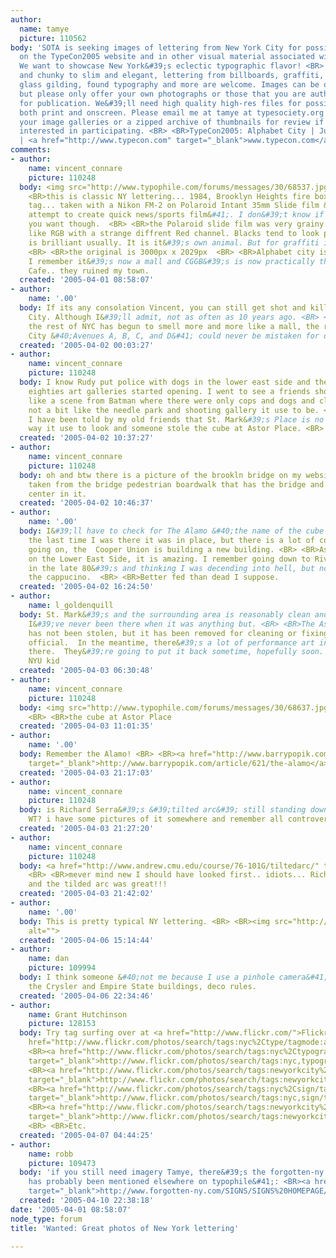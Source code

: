 ```yaml
---
author:
  name: tamye
  picture: 110562
body: 'SOTA is seeking images of lettering from New York City for possible inclusion
  on the TypeCon2005 website and in other visual material associated with the conference.
  We want to showcase New York&#39;s eclectic typographic flavor! <BR> <BR>From funky
  and chunky to slim and elegant, lettering from billboards, graffiti, retail signage,
  glass gilding, found typography and more are welcome. Images can be old or new,
  but please only offer your own photographs or those that you are authorized to submit
  for publication. We&#39;ll need high quality high-res files for possible use in
  both print and onscreen. Please email me at tamye at typesociety.org with URLs of
  your image galleries or a zipped archive of thumbnails for review if you&#39;re
  interested in participating. <BR> <BR>TypeCon2005: Alphabet City | July 20-24, 2005
  | <a href="http://www.typecon.com" target="_blank">www.typecon.com</a>'
comments:
- author:
    name: vincent_connare
    picture: 110248
  body: <img src="http://www.typophile.com/forums/messages/30/68537.jpg" alt=""> <BR>
    <BR>this is classic NY lettering... 1984, Brooklyn Heights fire box... IND&#42;500
    tag... taken with a Nikon FM-2 on Polaroid Intant 35mm Slide film &#40;an 80s
    attempt to create quick news/sports film&#41;. I don&#39;t know if it&#39;s what
    you want though.  <BR> <BR>the Polaroid slide film was very grainy and looked
    like RGB with a strange diffrent Red channel. Blacks tend to look purple and Red
    is brilliant usually. It is it&#39;s own animal. But for graffiti it is perfect.
    <BR> <BR>the original is 3000px x 2029px  <BR> <BR>Alphabet city is not the place
    I remember it&#39;s now a mall and CGGB&#39;s is now practically the Hard Rock
    Cafe.. they ruined my town.
  created: '2005-04-01 08:58:07'
- author:
    name: '.00'
  body: If its any consolation Vincent, you can still get shot and killed in Alphabet
    City. Although I&#39;ll admit, not as often as 10 years ago. <BR> <BR>ANd while
    the rest of NYC has begun to smell more and more like a mall, the real Alphabet
    City &#40;Avenues A, B, C, and D&#41; could never be mistaken for one. <BR> <BR>Loisada.
  created: '2005-04-02 00:03:27'
- author:
    name: vincent_connare
    picture: 110248
  body: I know Rudy put police with dogs in the lower east side and then in the late
    eighties art galleries started opening. I went to see a friends show and it looked
    like a scene from Batman where there were only cops and dogs and clean streets...
    not a bit like the needle park and shooting gallery it use to be. <BR> <BR>But
    I have been told by my old friends that St. Mark&#39;s Place is no longer the
    way it use to look and someone stole the cube at Astor Place. <BR> <BR>vinnie
  created: '2005-04-02 10:37:27'
- author:
    name: vincent_connare
    picture: 110248
  body: oh and btw there is a picture of the brookln bridge on my website that was
    taken from the bridge pedestrian boardwalk that has the bridge and the II trade
    center in it.
  created: '2005-04-02 10:46:37'
- author:
    name: '.00'
  body: I&#39;ll have to check for The Alamo &#40;the name of the cube in Astor Place&#41;
    the last time I was there it was in place, but there is a lot of construction
    going on, the  Cooper Union is building a new building. <BR> <BR>As for the galleries
    on the Lower East Side, it is amazing. I remember going down to Rivington Street
    in the late 80&#39;s and thinking I was decending into hell, but now... smell
    the cappucino.  <BR> <BR>Better fed than dead I suppose.
  created: '2005-04-02 16:24:50'
- author:
    name: l_goldenquill
  body: St. Mark&#39;s and the surrounding area is reasonably clean and commercial.  However,
    I&#39;ve never been there when it was anything but. <BR> <BR>The Astor Place cube
    has not been stolen, but it has been removed for cleaning or fixing or something
    official.  In the meantime, there&#39;s a lot of performance art installations
    there.  They&#39;re going to put it back sometime, hopefully soon. <BR> <BR>--an
    NYU kid
  created: '2005-04-03 06:30:48'
- author:
    name: vincent_connare
    picture: 110248
  body: <img src="http://www.typophile.com/forums/messages/30/68637.jpg" alt="cube">
    <BR> <BR>the cube at Astor Place
  created: '2005-04-03 11:01:35'
- author:
    name: '.00'
  body: Remember the Alamo! <BR> <BR><a href="http://www.barrypopik.com/article/621/the-alamo"
    target="_blank">http://www.barrypopik.com/article/621/the-alamo</a>
  created: '2005-04-03 21:17:03'
- author:
    name: vincent_connare
    picture: 110248
  body: is Richard Serra&#39;s &#39;tilted arc&#39; still standing down by the old
    WT? i have some pictures of it somewhere and remember all controversy ..
  created: '2005-04-03 21:27:20'
- author:
    name: vincent_connare
    picture: 110248
  body: <a href="http://www.andrew.cmu.edu/course/76-101G/tiltedarc/" target="_blank">http://www.andrew.cmu.edu/course/76-101G/tiltedarc/</a>
    <BR> <BR>mever mind new I should have looked first.. idiots... Richard Serra rocks..
    and the tilded arc was great!!!
  created: '2005-04-03 21:42:02'
- author:
    name: '.00'
  body: This is pretty typical NY lettering. <BR> <BR><img src="http://www.typophile.com/forums/messages/30/68967.jpg"
    alt="">
  created: '2005-04-06 15:14:44'
- author:
    name: dan
    picture: 109994
  body: I think someone &#40;not me because I use a pinhole camera&#41; should visit
    the Crysler and Empire State buildings, deco rules.
  created: '2005-04-06 22:34:46'
- author:
    name: Grant Hutchinson
    picture: 128153
  body: Try tag surfing over at <a href="http://www.flickr.com/">Flickr</a> <BR> <BR><a
    href="http://www.flickr.com/photos/search/tags:nyc%2Ctype/tagmode:all/" target="_blank">http://www.flickr.com/photos/search/tags:nyc,type/tagmode:all/</a>
    <BR><a href="http://www.flickr.com/photos/search/tags:nyc%2Ctypography/tagmode:all/"
    target="_blank">http://www.flickr.com/photos/search/tags:nyc,typography/tagmode:all/</a>
    <BR><a href="http://www.flickr.com/photos/search/tags:newyorkcity%2Ctypography/tagmode:all/"
    target="_blank">http://www.flickr.com/photos/search/tags:newyorkcity,typography/tagmode:all/</a>
    <BR><a href="http://www.flickr.com/photos/search/tags:nyc%2Csign/tagmode:all/"
    target="_blank">http://www.flickr.com/photos/search/tags:nyc,sign/tagmode:all/</a>
    <BR><a href="http://www.flickr.com/photos/search/tags:newyorkcity%2Csign/tagmode:all/"
    target="_blank">http://www.flickr.com/photos/search/tags:newyorkcity,sign/tagmode:all/</a>
    <BR> <BR>Etc.
  created: '2005-04-07 04:44:25'
- author:
    name: robb
    picture: 109473
  body: 'if you still need imagery Tamye, there&#39;s the forgotten-ny site  <BR>&#40;which
    has probably been mentioned elsewhere on typophile&#41;: <BR><a href="http://www.forgotten-ny.com/SIGNS/SIGNS%20HOMEPAGE/signhome.html"
    target="_blank">http://www.forgotten-ny.com/SIGNS/SIGNS%20HOMEPAGE/signhome.html</a>'
  created: '2005-04-10 22:38:18'
date: '2005-04-01 08:58:07'
node_type: forum
title: 'Wanted: Great photos of New York lettering'

---
```

